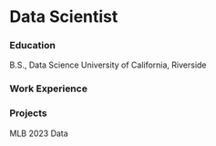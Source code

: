 # Data Scientist

### Education
B.S., Data Science    University of California, Riverside

### Work Experience



### Projects

MLB 2023 Data

